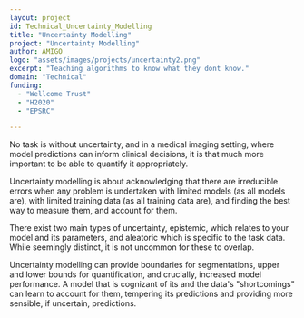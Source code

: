```yaml
---
layout: project
id: Technical_Uncertainty_Modelling
title: "Uncertainty Modelling"
project: "Uncertainty Modelling"
author: AMIGO
logo: "assets/images/projects/uncertainty2.png"
excerpt: "Teaching algorithms to know what they dont know."
domain: "Technical"
funding:
  - "Wellcome Trust"
  - "H2020"
  - "EPSRC"

---
```

No task is without uncertainty, and in a medical imaging setting, where model predictions can inform clinical decisions, it is that much more important to be able to quantify it appropriately.  

Uncertainty modelling is about acknowledging that there are irreducible errors when any problem is undertaken with limited models (as all models are), with limited training data (as all training data are), and finding the best way to measure them, and account for them.

There exist two main types of uncertainty, epistemic, which relates to your model and its parameters, and aleatoric which is specific to the task data. While seemingly distinct, it is not uncommon for these to overlap.

Uncertainty modelling can provide boundaries for segmentations, upper and lower bounds for quantification, and crucially, increased model performance. A model that is cognizant of its and the data's "shortcomings" can learn to account for them, tempering its predictions and providing more sensible, if uncertain, predictions.
